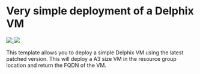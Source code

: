 # Very simple deployment of a Delphix VM

<a href="https://portal.azure.com/#create/Microsoft.Template/uri/https%3A%2F%2Fraw.githubusercontent.com%2Fgrwilson%2Fazure-quickstart-templates%2Fmaster%2F101-vm-simple-delphix%2Fazuredeploy.json" target="_blank">
    <img src="http://azuredeploy.net/deploybutton.png"/>
</a>
<a href="http://armviz.io/#/?load=https%3A%2F%2Fraw.githubusercontent.com%2Fgrwilson%2Fazure-quickstart-templates%2Fmaster%2F101-vm-simple-delphix%2Fazuredeploy.json" target="_blank">
    <img src="http://armviz.io/visualizebutton.png"/>
</a>


This template allows you to deploy a simple Delphix VM using the latest patched version. This will deploy a A3 size VM in the resource group location and return the FQDN of the VM.

